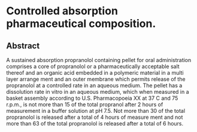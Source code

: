 # Controlled absorption pharmaceutical composition.

## Abstract
A sustained absorption propranolol containing pellet for oral administration comprises a core of propranolol or a pharmaceutically acceptable salt thereof and an organic acid embedded in a polymeric material in a multi layer arrange ment and an outer membrane which permits release of the propranolol at a controlled rate in an aqueous medium. The pellet has a dissolution rate in vitro in an aqueous medium, which when measured in a basket assembly according to U.S. Pharmacopoeia XX at 37 C and 75 r.p.m., is not more than 15 of the total propranol after 2 hours of measurement in a buffer solution at pH 7.5. Not more than 30 of the total propranolol is released after a total of 4 hours of measure ment and not more than 63 of the total propranolol is released after a total of 6 hours.